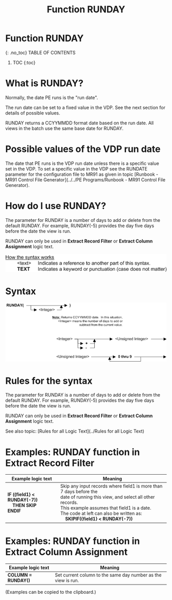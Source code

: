 ﻿---
layout: default
title: "Function RUNDAY"
parent: Functions
grand_parent: Workbench Logic Text Full Details
nav_order: 22
---
# Function RUNDAY
{: .no_toc}
TABLE OF CONTENTS 
1. TOC
{:toc}  

# What is RUNDAY?


Normally, the date PE runs is the "run date".

The run date can be set to a fixed value in the VDP. See the next section for details of possible values.

RUNDAY returns a CCYYMMDD format date based on the run date. All views in the batch use the same base date for RUNDAY.

# Possible values of the VDP run date

The date that PE runs is the VDP run date unless there is a specific value set in the VDP.  To set a specific value in the VDP see the RUNDATE parameter for the configuration file to MR91 as given in topic [Runbook - MR91 Control File Generator](../../PE Programs/Runbook - MR91 Control File Generator). 

# How do I use RUNDAY? 

The parameter for RUNDAY is a number of days to add or delete from the default RUNDAY. For example, RUNDAY\(-5\) provides the day five days before the date the view is run.

RUNDAY can only be used in **Extract Record Filter** or **Extract Column Assignment** logic text.


![(Syntax Legend)](../../images/LTZZ_Syntax_legend.gif )

# Syntax 

![Function RUNDAY 1](../../images/LTSF_RUNDAY_01.gif)

# Rules for the syntax 

The parameter for RUNDAY is a number of days to add or delete from the default RUNDAY. For example, RUNDAY\(-5\) provides the day five days before the date the view is run.

RUNDAY can only be used in **Extract Record Filter** or **Extract Column Assignment** logic text.

See also topic: [Rules for all Logic Text](../Rules for all Logic Text) 

# Examples: RUNDAY function in Extract Record Filter 


|Example logic text|Meaning|
|------------------|-------|
|**IF ({field1} < RUNDAY(-7))<br>&nbsp;&nbsp;&nbsp;&nbsp;THEN SKIP<br>ENDIF**|Skip any input records where field1 is more than 7 days before the<br>date of running this view, and select all other records.<br>This example assumes that field1 is a date.<br>The code at left can also be written as:<br>&nbsp;&nbsp;&nbsp;&nbsp;**SKIPIF({field1} < RUNDAY(-7))**|


# Examples: RUNDAY function in Extract Column Assignment 


|Example logic text|Meaning|
|------------------|-------|
|**COLUMN = RUNDAY()**|Set current column to the same day number as the view is run.|


  
  (Examples can be copied to the clipboard.)
  

